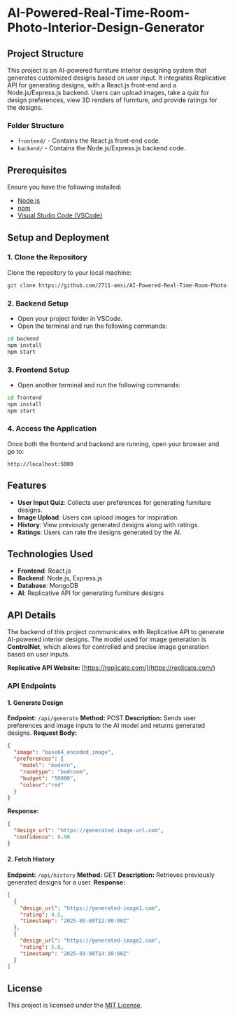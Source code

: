 # AI-Powered-Real-Time-Room-Photo-Interior-Design-Generator

## Project Structure
This project is an AI-powered furniture interior designing system that generates customized designs based on user input. It integrates Replicative API for generating designs, with a React.js front-end and a Node.js/Express.js backend. Users can upload images, take a quiz for design preferences, view 3D renders of furniture, and provide ratings for the designs.

### Folder Structure
- `frontend/` - Contains the React.js front-end code.
- `backend/` - Contains the Node.js/Express.js backend code.

## Prerequisites
Ensure you have the following installed:
- [Node.js](https://nodejs.org/)
- [npm](https://www.npmjs.com/)
- [Visual Studio Code (VSCode)](https://code.visualstudio.com/)

## Setup and Deployment

### 1. Clone the Repository
Clone the repository to your local machine:
```bash
git clone https://github.com/2711-amsi/AI-Powered-Real-Time-Room-Photo-Interior-Design-Generator.git
```

### 2. Backend Setup
- Open your project folder in VSCode.
- Open the terminal and run the following commands:
```bash
cd backend
npm install
npm start
```

### 3. Frontend Setup
- Open another terminal and run the following commands:
```bash
cd frontend
npm install
npm start
```

### 4. Access the Application
Once both the frontend and backend are running, open your browser and go to:
```
http://localhost:5000
```

## Features
- **User Input Quiz**: Collects user preferences for generating furniture designs.
- **Image Upload**: Users can upload images for inspiration.
- **History**: View previously generated designs along with ratings.
- **Ratings**: Users can rate the designs generated by the AI.

## Technologies Used
- **Frontend**: React.js
- **Backend**: Node.js, Express.js
- **Database**: MongoDB
- **AI**: Replicative API for generating furniture designs
## API Details
The backend of this project communicates with Replicative API to generate AI-powered interior designs. The model used for image generation is **ControlNet**, which allows for controlled and precise image generation based on user inputs.

**Replicative API Website:** [https://replicate.com/](https://replicate.com/)

### API Endpoints
#### 1. Generate Design
**Endpoint:** `/api/generate`
**Method:** POST
**Description:** Sends user preferences and image inputs to the AI model and returns generated designs.
**Request Body:**
```json
{
  "image": "base64_encoded_image",
  "preferences": {
    "model": "modern",
    "roomtype": "bedroom",
    "budget": "50000",
    "colour":"red"
  }
}
```
**Response:**
```json
{
  "design_url": "https://generated-image-url.com",
  "confidence": 0.98
}
```

#### 2. Fetch History
**Endpoint:** `/api/history`
**Method:** GET
**Description:** Retrieves previously generated designs for a user.
**Response:**
```json
[
  {
    "design_url": "https://generated-image1.com",
    "rating": 4.5,
    "timestamp": "2025-03-09T12:00:00Z"
  },
  {
    "design_url": "https://generated-image2.com",
    "rating": 5.0,
    "timestamp": "2025-03-08T14:30:00Z"
  }
]
```

## License
This project is licensed under the [MIT License](LICENSE).
